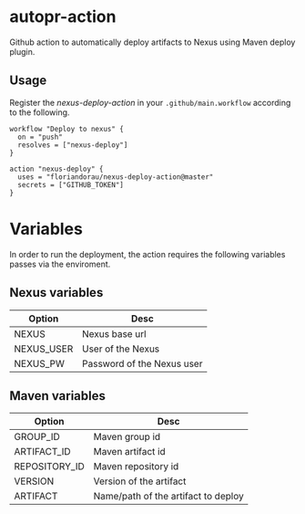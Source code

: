 # autopr-action #

Github action to automatically deploy artifacts to Nexus using Maven deploy plugin.

## Usage ##

Register the _nexus-deploy-action_ in your `.github/main.workflow` according to the following.

```
workflow "Deploy to nexus" {
  on = "push"
  resolves = ["nexus-deploy"]
}

action "nexus-deploy" {
  uses = "floriandorau/nexus-deploy-action@master"
  secrets = ["GITHUB_TOKEN"]
}
```

# Variables #

In order to run the deployment, the action requires the following variables passes via the enviroment.

## Nexus variables ##

| Option      | Desc
| ----------- | ---------------------------------------
| NEXUS       | Nexus base url
| NEXUS_USER  | User of the Nexus
| NEXUS_PW    | Password of the Nexus user

## Maven variables ##

| Option        | Desc
| -----------   | ---------------------------------------
| GROUP_ID      | Maven group id
| ARTIFACT_ID   | Maven artifact id
| REPOSITORY_ID | Maven repository id
| VERSION       | Version of the artifact
| ARTIFACT      | Name/path of the artifact to deploy
